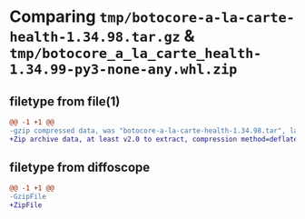 # Comparing `tmp/botocore-a-la-carte-health-1.34.98.tar.gz` & `tmp/botocore_a_la_carte_health-1.34.99-py3-none-any.whl.zip`

## filetype from file(1)

```diff
@@ -1 +1 @@
-gzip compressed data, was "botocore-a-la-carte-health-1.34.98.tar", last modified: Sat May  4 01:01:27 2024, max compression
+Zip archive data, at least v2.0 to extract, compression method=deflate
```

## filetype from diffoscope

```diff
@@ -1 +1 @@
-GzipFile
+ZipFile
```

